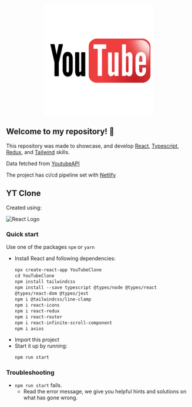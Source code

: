 <div align="center">
<img src="https://github.com/wiktorkoscielny/YouTube/blob/YT-25/src/youtube/style/assets/yt-logo.png" width="300" alt="YouTube Logo" />
</div>

## Welcome to my repository! 🚀 

This repository was made to showcase, and develop [React](https://react.dev), [Typescript](https://www.typescriptlang.org
), [Redux](https://redux.js.org), and [Tailwind](https://tailwindcss.com) skills.

Data fetched from [YoutubeAPI](https://developers.google.com/youtube/v3/docs?hl=pl)

The project has ci/cd pipeline set with [Netlify](https://docs.netlify.com/cli/get-started/)

## YT Clone

Created using: 

<img src="https://miro.medium.com/v2/resize:fit:1200/1*et_kPtJUzLi0GMYP9JlVmg.gif" width="300" alt="React Logo" />

### Quick start

Use one of the packages `npm` or `yarn`
- Install React and following dependencies:
   ```
   npx create-react-app YouTubeClone
   cd YouTubeClone
   npm install tailwindcss
   npm install --save typescript @types/node @types/react @types/react-dom @types/jest
   npm i @tailwindcss/line-clamp
   npm i react-icons
   npm i react-redux
   npm i react-router
   npm i react-infinite-scroll-component
   npm i axios
   ```
- Import this project
- Start it up by running:
    ```bash
    npm run start
    ```
### Troubleshooting 
- ```npm run start``` fails.
  - Read the error message, we give you helpful hints and solutions on what has gone wrong.
